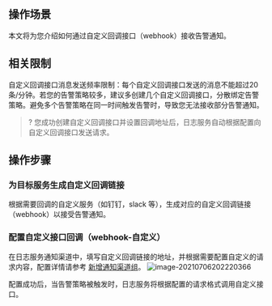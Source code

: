 ## 操作场景

本文将为您介绍如何通过自定义回调接口（webhook）接收告警通知。

## 相关限制

自定义回调接口消息发送频率限制：每个自定义回调接口发送的消息不能超过20条/分钟。若您的告警策略较多，建议多创建几个自定义回调接口，分散绑定告警策略。避免多个告警策略在同一时间触发告警时，导致您无法接收部分告警通知。

>? 您成功创建自定义回调接口并设置回调地址后，日志服务自动根据配置向自定义回调接口发送请求。
>

## 操作步骤


### 为目标服务生成自定义回调链接

根据需要回调的自定义服务（如钉钉，slack 等），生成对应的自定义回调链接（webhook）以接受告警通知。

### 配置自定义接口回调（webhook-自定义）

在日志服务通知渠道中，填写自定义回调链接的地址，并根据需要配置自定义的请求内容，配置详情请参考 [新增通知渠道组](https://cloud.tencent.com/document/product/614/51749)。
![image-20210706202220366](https://main.qcloudimg.com/raw/409e1db50f1bfdcb7ed90585d5e6671f.png)

配置成功后，当告警策略被触发时，日志服务将根据配置的请求格式调用自定义接口。


